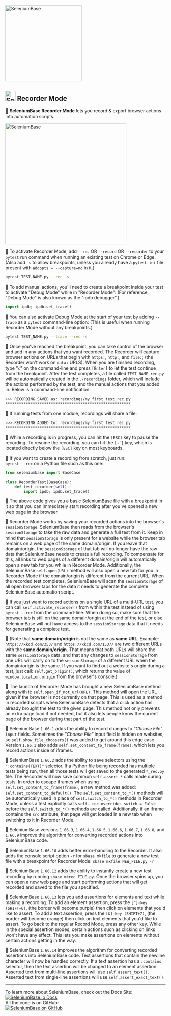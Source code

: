 [<img src="https://seleniumbase.io/cdn/img/sb_logo_10t.png" title="SeleniumBase" width="240">](https://github.com/seleniumbase/SeleniumBase/)

<h2><img src="https://seleniumbase.io/img/logo6.png" title="SeleniumBase" width="32" /> Recorder Mode</h2>

🔴 <b>SeleniumBase Recorder Mode</b> lets you record & export browser actions into automation scripts.<br>

<img src="https://seleniumbase.io/cdn/img/sb_recorder_notification.png" title="SeleniumBase" width="380">

🔴 To activate Recorder Mode, add ``--rec`` OR ``--record`` OR ``--recorder`` to your ``pytest`` run command when running an existing test on Chrome or Edge. (Also add ``-s`` to allow breakpoints, unless you already have a ``pytest.ini`` file present with ``addopts = --capture=no`` in it.)

```bash
pytest TEST_NAME.py --rec -s
```

🔴 To add manual actions, you'll need to create a breakpoint inside your test to activate "Debug Mode" while in "Recorder Mode": (For reference, "Debug Mode" is also known as the "ipdb debugger".)

```python
import ipdb; ipdb.set_trace()
```

🔴 You can also activate Debug Mode at the start of your test by adding ``--trace`` as a ``pytest`` command-line option: (This is useful when running Recorder Mode without any breakpoints.)

```bash
pytest TEST_NAME.py --trace --rec -s
```

🔴 Once you've reached the breakpoint, you can take control of the browser and add in any actions that you want recorded. The Recorder will capture browser actions on URLs that begin with ``https:``, ``http:``, and ``file:``; (the Recorder won't work on ``data:`` URLS). When you are finished recording, type "``c``" on the command-line and press ``[Enter]`` to let the test continue from the breakpoint. After the test completes, a file called ``TEST_NAME_rec.py`` will be automatically created in the ``./recordings`` folder, which will include the actions performed by the test, and the manual actions that you added in. Below is a command-line notification:

```bash
>>> RECORDING SAVED as: recordings/my_first_test_rec.py
*******************************************************
```

🔴 If running tests from one module, recordings will share a file:

```bash
>>> RECORDING ADDED to: recordings/my_first_test_rec.py
*******************************************************
```

🔴 While a recording is in progress, you can hit the ``[ESC]`` key to pause the recording. To resume the recording, you can hit the ``[~`]`` key, which is located directly below the ``[ESC]`` key on most keyboards.

<p>🔴 If you want to create a recording from scratch, just run:<br><code>pytest --rec</code> on a Python file such as this one:</p>

```python
from seleniumbase import BaseCase

class RecorderTest(BaseCase):
    def test_recorder(self):
        import ipdb; ipdb.set_trace()
```

<p>🔴 The above code gives you a basic SeleniumBase file with a breakpoint in it so that you can immediately start recording after you've opened a new web page in the browser.</p>

<p>🔴 Recorder Mode works by saving your recorded actions into the browser's <code>sessionStorage</code>. SeleniumBase then reads from the browser's <code>sessionStorage</code> to take the raw data and generate a full test from it. Keep in mind that <code>sessionStorage</code> is only present for a website while the browser tab remains on a web page of the same domain/origin. If you leave that domain/origin, the <code>sessionStorage</code> of that tab will no longer have the raw data that SeleniumBase needs to create a full recording. To compensate for this, all links to web pages of a different domain/origin will automatically open a new tab for you while in Recorder Mode. Additionally, the SeleniumBase <code>self.open(URL)</code> method will also open a new tab for you in Recorder Mode if the domain/origin is different from the current URL. When the recorded test completes, SeleniumBase will scan the <code>sessionStorage</code> of all open browser tabs for the data it needs to generate the complete SeleniumBase automation script.</p>

<p>🔴 If you just want to record actions on a single URL of a multi-URL test, you can call <code>self.activate_recorder()</code> from within the test instead of using <code>pytest --rec</code> from the command-line. When doing so, make sure that the browser tab is still on the same domain/origin at the end of the test, or else SeleniumBase will not have access to the <code>sessionStorage</code> data that it needs for generating a complete test.</p>

<p>🔴 (Note that <b>same domain/origin</b> is not the same as <b>same URL</b>. Example: <code>https://xkcd.com/353/</code> and <code>https://xkcd.com/1537/</code> are two different URLs with the <b>same domain/origin</b>. That means that both URLs will share the same <code>sessionStorage</code> data, and that any changes to <code>sessionStorage</code> from one URL will carry on to the <code>sessionStorage</code> of a different URL when the domain/origin is the same. If you want to find out a website's origin during a test, just call: <code>self.get_origin()</code>, which returns the value of <code>window.location.origin</code> from the browser's console.)</p>

<p>🔴 The launch of Recorder Mode has brought a new SeleniumBase method along with it: <code>self.open_if_not_url(URL)</code>. This method will open the URL given if the browser is not currently on that page. This is used as a method in recorded scripts when SeleniumBase detects that a click action has already brought the test to the given page. This method not only prevents an extra page load if not needed, but it also lets people know the current page of the browser during that part of the test.</p>

<p>🔴 SeleniumBase <code>1.66.1</code> adds the ability to record changes to <i>"Choose File"</i> <code>input</code> fields. Sometimes the <i>"Choose File"</i> input field is hidden on websites, so <code>self.show_file_choosers()</code> was added to get around this edge case. Version <code>1.66.1</code> also adds <code>self.set_content_to_frame(frame)</code>, which lets you record actions inside of iframes.</p>

<p>🔴 SeleniumBase <code>1.66.2</code> adds the ability to save selectors using the <code>":contains(TEXT)"</code> selector. If a Python file being recorded has multiple tests being run, then all those tests will get saved to the generated <code>*_rec.py</code> file. The Recorder will now save common <code>self.assert_*</code> calls made during tests. In order to escape iframes when using <code>self.set_content_to_frame(frame)</code>, a new method was added: <code>self.set_content_to_default()</code>. The <code>self.set_content_to_*()</code> methods will be automatically used in place of <code>self.switch_to_*()</code> methods in Recorder Mode, unless a test explicitly calls <code>self._rec_overrides_switch = False</code> before the <code>self.switch_to_*()</code> methods are called. Additionally, if an iframe contains the <code>src</code> attribute, that page will get loaded in a new tab when switching to it in Recorder Mode.</p>

<p>🔴 SeleniumBase versions <code>1.66.3</code>, <code>1.66.4</code>, <code>1.66.5</code>, <code>1.66.6</code>, <code>1.66.7</code>, <code>1.66.8</code>, and <code>1.66.9</code> improve the algorithm for converting recorded actions into SeleniumBase code.</p>

<p>🔴 SeleniumBase <code>1.66.10</code> adds better error-handling to the Recorder. It also adds the console script option <code>-r</code> for <code>sbase mkfile</code> to generate a new test file with a breakpoint for Recorder Mode: <code>sbase mkfile NEW_FILE.py -r</code></p>

<p>🔴 SeleniumBase <code>1.66.12</code> adds the ability to instantly create a new test recording by running <code>sbase mkrec FILE.py</code>. Once the browser spins up, you can open a new web page and start performing actions that will get recorded and saved to the file you specified.</p>

<p>🔴 SeleniumBase <code>1.66.13</code> lets you add assertions for elements and text while making a recording. To add an element assertion, press the <code>[^]-key (SHIFT+6)</code>, (the border will become purple) then click on elements that you'd like to assert. To add a text assertion, press the <code>[&]-key (SHIFT+7)</code>, (the border will become orange) then click on text elements that you'd like to assert. To go back to the regular Record Mode, press any other key. While in the special assertion modes, certain actions such as clicking on links won't have any effect. This lets you make assertions on elements without certain actions getting in the way.</p>

<p>🔴 SeleniumBase <code>1.66.14</code> improves the algorithm for converting recorded assertions into SeleniumBase code. Text assertions that contain the newline character will now be handled correctly. If a text assertion has a <code>:contains</code> selector, then the text assertion will be changed to an element assertion. Asserted text from multi-line assertions will use <code>self.assert_text()</code>. Asserted text from single-line assertions will use <code>self.assert_exact_text()</code>.</p>

--------

<div>To learn more about SeleniumBase, check out the Docs Site:</div>
<a href="https://seleniumbase.io">
<img src="https://img.shields.io/badge/docs-%20%20SeleniumBase.io-11BBDD.svg" alt="SeleniumBase.io Docs" /></a>

<div>All the code is on GitHub:</div>
<a href="https://github.com/seleniumbase/SeleniumBase">
<img src="https://img.shields.io/badge/✅%20💛%20View%20Code-on%20GitHub%20🌎%20🚀-02A79E.svg" alt="SeleniumBase on GitHub" /></a>
